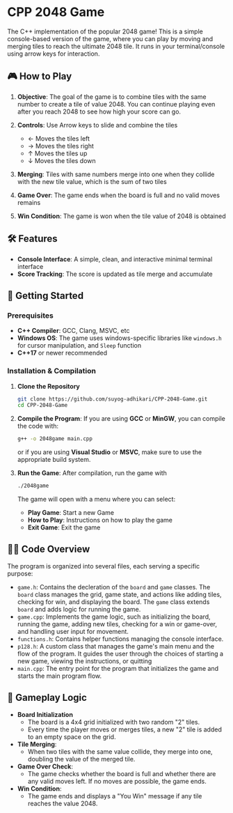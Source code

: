 # CPP 2048 Game
The C++ implementation of the popular 2048 game! This is a simple console-based version of the game, where you can play by moving and merging tiles to reach the ultimate 2048 tile. It runs in your terminal/console using arrow keys for interaction.

## 🎮 How to Play
1. **Objective**: The goal of the game is to combine tiles with the same number to create a tile of value 2048. You can continue playing even after you reach 2048 to see how high your score can go.
2. **Controls**: Use Arrow keys to slide and combine the tiles

   * ← Moves the tiles left
   * → Moves the tiles right
   * ↑ Moves the tiles up
   * ↓ Moves the tiles down

3. **Merging**: Tiles with same numbers merge into one when they collide with the new tile value, which is the sum of two tiles
4. **Game Over**: The game ends when the board is full and no valid moves remains
5. **Win Condition**: The game is won when the tile value of 2048 is obtained

## 🛠️ Features
* **Console Interface**: A simple, clean, and interactive minimal terminal interface
* **Score Tracking**: The score is updated as tile merge and accumulate

## 🚀 Getting Started
### Prerequisites
* **C++ Compiler**: GCC, Clang, MSVC, etc
* **Windows OS**: The game uses windows-specific libraries like `windows.h` for cursor manipulation, and `Sleep` function
* **C++17** or newer recommended
### Installation & Compilation
1. **Clone the Repository**
   
   ```bash
   git clone https://github.com/suyog-adhikari/CPP-2048-Game.git
   cd CPP-2048-Game
   ```
2. **Compile the Program**: If you are using **GCC** or **MinGW**, you can compile the code with:

   ```bash
   g++ -o 2048game main.cpp
   ```
    or if you are using **Visual Studio** or **MSVC**, make sure to use the appropriate build system.

3. **Run the Game**: After compilation, run the game with
   ```bash
   ./2048game
   ```
    The game will open with a menu where you can select:
    * **Play Game**: Start a new Game
    * **How to Play**: Instructions on how to play the game
    * **Exit Game**: Exit the game

## 🧑‍💻 Code Overview
The program is organized into several files, each serving a specific purpose:
* `game.h`: Contains the decleration of the `board` and `game` classes. The `board` class manages the grid, game state, and actions like adding tiles, checking for win, and displaying the board. The `game` class extends `board` and adds logic for running the game.
* `game.cpp`: Implements the game logic, such as initializing the board, running the game, adding new tiles, checking for a win or game-over, and handling user input for movement.
* `functions.h`: Contains helper functions managing the console interface.
* `p128.h`: A custom class that manages the game's main menu and the flow of the program. It guides the user through the choices of starting a new game, viewing the instructions, or quitting
* `main.cpp`: The entry point for the program that initializes the game and starts the main program flow.

## 🎯 Gameplay Logic
* **Board Initialization**
  * The board is a 4x4 grid initialized with two random "2" tiles.
  * Every time the player moves or merges tiles, a new "2" tile is added to an empty space on the grid.
* **Tile Merging**:
  * When two tiles with the same value collide, they merge into one, doubling the value of the merged tile.
* **Game Over Check**:
  * The game checks whether the board is full and whether there are any valid moves left. If no moves are possible, the game ends. 
* **Win Condition**:
  * The game ends and displays a "You Win" message if any tile reaches the value 2048. 
